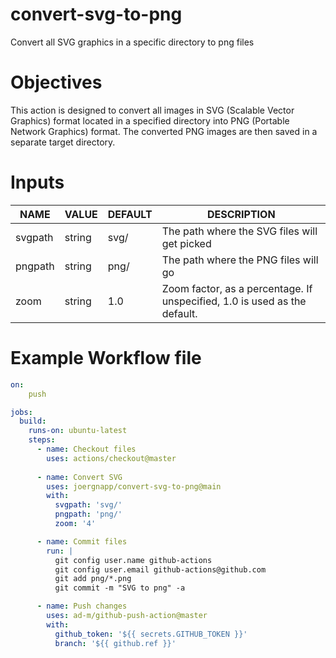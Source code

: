 # convert-svg-to-png

Convert all SVG graphics in a specific directory to png files

# Objectives

This action is designed to convert all images in SVG (Scalable Vector Graphics) format located 
in a specified directory into PNG (Portable Network Graphics) format. The converted PNG images 
are then saved in a separate target directory. 

# Inputs

| NAME    | VALUE  | DEFAULT | DESCRIPTION                                                               |
| ------- | ------ | ------- | ------------------------------------------------------------------------- |
| svgpath | string | svg/    | The path where the SVG files will get picked                              |
| pngpath | string | png/    | The path where the PNG files will go                                      |
| zoom    | string | 1.0     | Zoom factor, as a percentage. If unspecified, 1.0 is used as the default. |

# Example Workflow file

```yaml
on: 
    push

jobs:
  build:
    runs-on: ubuntu-latest
    steps:
      - name: Checkout files
        uses: actions/checkout@master
     
      - name: Convert SVG
        uses: joergnapp/convert-svg-to-png@main
        with:
          svgpath: 'svg/'
          pngpath: 'png/'
          zoom: '4'

      - name: Commit files
        run: |
          git config user.name github-actions
          git config user.email github-actions@github.com
          git add png/*.png
          git commit -m "SVG to png" -a

      - name: Push changes
        uses: ad-m/github-push-action@master
        with:
          github_token: '${{ secrets.GITHUB_TOKEN }}'
          branch: '${{ github.ref }}'

```